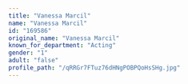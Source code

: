 ```yaml
---
title: "Vanessa Marcil"
name: "Vanessa Marcil"
id: "169586"
original_name: "Vanessa Marcil"
known_for_department: "Acting"
gender: "1"
adult: "false"
profile_path: "/qRRGr7FTuz76dHNgPOBPQoHsSHg.jpg"
---
```

